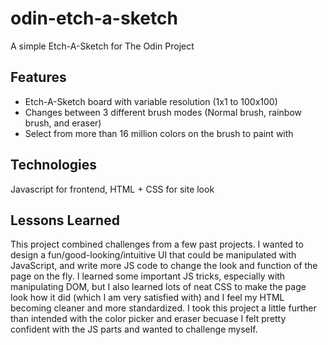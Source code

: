 # odin-etch-a-sketch
A simple Etch-A-Sketch for The Odin Project

## Features
- Etch-A-Sketch board with variable resolution (1x1 to 100x100)
- Changes between 3 different brush modes (Normal brush, rainbow brush, and eraser)
- Select from more than 16 million colors on the brush to paint with

## Technologies
Javascript for frontend, HTML + CSS for site look

## Lessons Learned
This project combined challenges from a few past projects. I wanted to design a fun/good-looking/intuitive UI that could be manipulated with JavaScript, and write more JS code to change the look and function of the page on the fly. I learned some important JS tricks, especially with manipulating DOM, but I also learned lots of neat CSS to make the page look how it did (which I am very satisfied with) and I feel my HTML becoming cleaner and more standardized. I took this project a little further than intended with the color picker and eraser becuase I felt pretty confident with the JS parts and wanted to challenge myself.